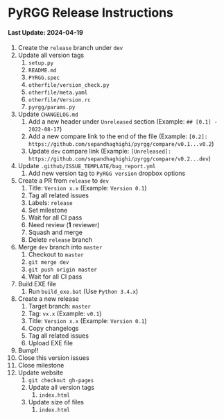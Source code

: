 # PyRGG Release Instructions

#### Last Update: 2024-04-19

1. Create the `release` branch under `dev`
2. Update all version tags
	1. `setup.py`
	2. `README.md`
	3. `PYRGG.spec`
	4. `otherfile/version_check.py`
	5. `otherfile/meta.yaml`
	6. `otherfile/Version.rc`
	7. `pyrgg/params.py`
3. Update `CHANGELOG.md`
	1. Add a new header under `Unreleased` section (Example: `## [0.1] - 2022-08-17`)
	2. Add a new compare link to the end of the file (Example: `[0.2]: https://github.com/sepandhaghighi/pyrgg/compare/v0.1...v0.2`)
	3. Update `dev` compare link (Example: `[Unreleased]: https://github.com/sepandhaghighi/pyrgg/compare/v0.2...dev`)
4. Update `.github/ISSUE_TEMPLATE/bug_report.yml`
   1. Add new version tag to `PyRGG version` dropbox options
5. Create a PR from `release` to `dev`
	1. Title: `Version x.x` (Example: `Version 0.1`)
	2. Tag all related issues
	3. Labels: `release`
	4. Set milestone
	5. Wait for all CI pass
	6. Need review (**1** reviewer)
	7. Squash and merge
	8. Delete `release` branch
6. Merge `dev` branch into `master`
	1. Checkout to `master`
	2. `git merge dev`
	3. `git push origin master`
	4. Wait for all CI pass
7. Build EXE file
	1. Run `build_exe.bat` (Use `Python 3.4.x`)
8. Create a new release
	1. Target branch: `master`
	2. Tag: `vx.x` (Example: `v0.1`)
	3. Title: `Version x.x` (Example: `Version 0.1`)
	4. Copy changelogs
	5. Tag all related issues
	6. Upload EXE file
9. Bump!!
10. Close this version issues
11. Close milestone
12. Update website
	1. `git checkout gh-pages`
	2. Update all version tags
		1. `index.html`
	3. Update size of files
		1. `index.html`